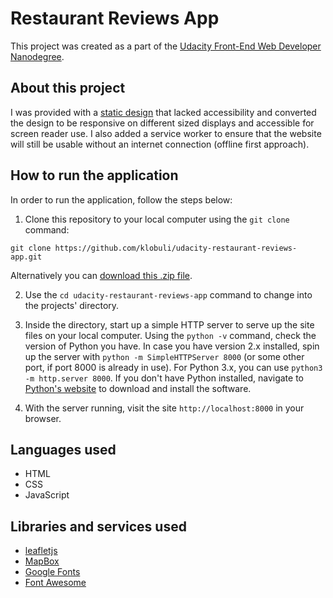 # Restaurant Reviews App

This project was created as a part of the [Udacity Front-End Web Developer Nanodegree](https://udacity.com/course/front-end-web-developer-nanodegree--nd001).

## About this project

I was provided with a [static design](https://github.com/udacity/mws-restaurant-stage-1) that lacked accessibility and converted the design to be responsive on different sized displays and accessible for screen reader use. I also added a service worker to ensure that the website will still be usable without an internet connection (offline first approach).

## How to run the application

In order to run the application, follow the steps below:

1. Clone this repository to your local computer using the `git clone` command:

`git clone https://github.com/klobuli/udacity-restaurant-reviews-app.git`

Alternatively you can [download this .zip file](https://github.com/klobuli/udacity-restaurant-reviews-app/archive/master.zip).

2. Use the `cd udacity-restaurant-reviews-app` command to change into the projects' directory.

3. Inside the directory, start up a simple HTTP server to serve up the site files on your local computer. Using the `python -v` command, check the version of Python you have. In case you have version 2.x installed, spin up the server with `python -m SimpleHTTPServer 8000` (or some other port, if port 8000 is already in use). For Python 3.x, you can use `python3 -m http.server 8000`. If you don't have Python installed, navigate to [Python's website](https://www.python.org/) to download and install the software.

4. With the server running, visit the site `http://localhost:8000` in your browser.

## Languages used

- HTML
- CSS
- JavaScript

## Libraries and services used

- [leafletjs](https://leafletjs.com/)
- [MapBox](https://www.mapbox.com/)
- [Google Fonts](https://fonts.google.com/)
- [Font Awesome](https://fontawesome.com/)

